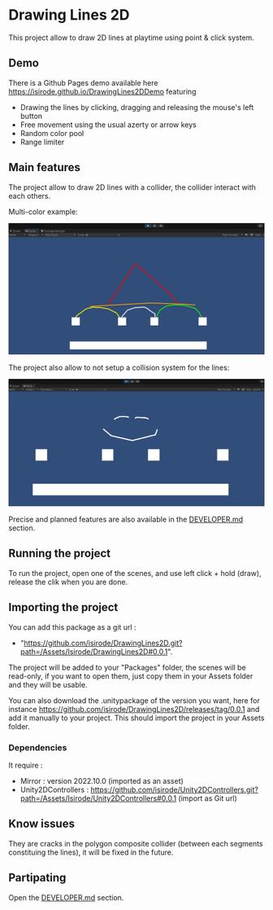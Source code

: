 # Drawing Lines 2D

This project allow to draw 2D lines at playtime using point & click system.

## Demo

There is a Github Pages demo available here https://isirode.github.io/DrawingLines2DDemo featuring
* Drawing the lines by clicking, dragging and releasing the mouse's left button
* Free movement using the usual azerty or arrow keys
* Random color pool
* Range limiter

## Main features

The project allow to draw 2D lines with a collider, the collider interact with each others.

Multi-color example:

![Multi Color Example](./Documentation/Resources/MultiColorExample.PNG)

The project also allow to not setup a collision system for the lines:

![No Physics Example](./Documentation/Resources/NoPhysicsExample.PNG)

Precise and planned features are also available in the [DEVELOPER.md](./DEVELOPER.md) section.

## Running the project

To run the project, open one of the scenes, and use left click + hold (draw), release the clik when you are done.

## Importing the project

You can add this package as a git url : 
- "https://github.com/isirode/DrawingLines2D.git?path=/Assets/Isirode/DrawingLines2D#0.0.1".

The project will be added to your "Packages" folder, the scenes will be read-only, if you want to open them, just copy them in your Assets folder and they will be usable.

You can also download the .unitypackage of the version you want, here for instance https://github.com/isirode/DrawingLines2D/releases/tag/0.0.1 and add it manually to your project. 
This should import the project in your Assets folder.

### Dependencies

It require :
* Mirror : version 2022.10.0 (imported as an asset)
* Unity2DControllers : https://github.com/isirode/Unity2DControllers.git?path=/Assets/Isirode/Unity2DControllers#0.0.1 (import as Git url)

## Know issues

They are cracks in the polygon composite collider (between each segments constituing the lines), it will be fixed in the future.

## Partipating

Open the [DEVELOPER.md](./DEVELOPER.md) section.

